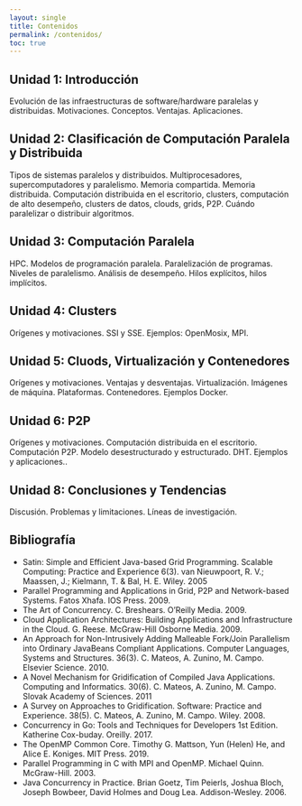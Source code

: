 ```yaml
---
layout: single
title: Contenidos
permalink: /contenidos/
toc: true
---
```


## Unidad 1: Introducción
Evolución de las infraestructuras de software/hardware paralelas y distribuidas. Motivaciones. Conceptos. Ventajas. Aplicaciones.

## Unidad 2: Clasificación de Computación Paralela y Distribuida
Tipos de sistemas paralelos y distribuidos. Multiprocesadores, supercomputadores y paralelismo. Memoria compartida. Memoria distribuida. Computación distribuida en el escritorio, clusters, computación de alto desempeño, clusters de datos, clouds, grids, P2P. Cuándo paralelizar o distribuir algoritmos.

## Unidad 3: Computación Paralela
HPC. Modelos de programación paralela. Paralelización de programas. Niveles de paralelismo. Análisis de desempeño. Hilos explícitos, hilos implícitos.

## Unidad 4: Clusters
Orígenes y motivaciones. SSI y SSE. Ejemplos: OpenMosix, MPI.

## Unidad 5: Cluods, Virtualización y Contenedores
Orígenes y motivaciones. Ventajas y desventajas. Virtualización. Imágenes de máquina. Plataformas. Contenedores. Ejemplos Docker.

## Unidad 6: P2P
Orígenes y motivaciones. Computación distribuida en el escritorio. Computación P2P. Modelo desestructurado y estructurado. DHT. Ejemplos y aplicaciones..

## Unidad 8: Conclusiones y Tendencias
Discusión. Problemas y limitaciones. Líneas de investigación.

## Bibliografía

- Satin: Simple and Efficient Java-based Grid Programming. Scalable Computing: Practice and Experience 6(3). van Nieuwpoort, R. V.; Maassen, J.; Kielmann, T. & Bal, H. E. Wiley. 2005
- Parallel Programming and Applications in Grid, P2P and Network-based Systems. Fatos Xhafa. IOS Press. 2009.
- The Art of Concurrency. C. Breshears. O’Reilly Media. 2009.
- Cloud Application Architectures: Building Applications and Infrastructure in the Cloud. G. Reese. McGraw-Hill Osborne Media. 2009.
- An Approach for Non-Intrusively Adding Malleable Fork/Join Parallelism into Ordinary JavaBeans Compliant Applications. Computer Languages, Systems and Structures. 36(3). C. Mateos, A. Zunino, M. Campo. Elsevier Science. 2010.
- A Novel Mechanism for Gridification of Compiled Java Applications. Computing and Informatics. 30(6). C. Mateos, A. Zunino, M. Campo. Slovak Academy of Sciences. 2011
- A Survey on Approaches to Gridification. Software: Practice and Experience. 38(5). C. Mateos, A. Zunino, M. Campo. Wiley. 2008.
- Concurrency in Go: Tools and Techniques for Developers 1st Edition. Katherine Cox-buday. Oreilly. 2017.
- The OpenMP Common Core. Timothy G. Mattson, Yun (Helen) He, and Alice E. Koniges. MIT Press. 2019.
- Parallel Programming in C with MPI and OpenMP. Michael Quinn. McGraw-Hill. 2003.
- Java Concurrency in Practice. Brian Goetz, Tim Peierls, Joshua Bloch, Joseph Bowbeer, David Holmes and Doug Lea. Addison-Wesley. 2006.
